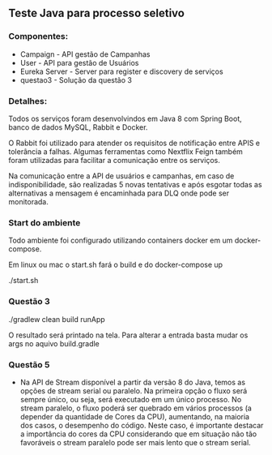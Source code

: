 ## Teste Java para processo seletivo

### Componentes:

* Campaign - API gestão de Campanhas
* User - API para gestão de Usuários
* Eureka Server - Server para register e discovery de serviços
* questao3 - Solução da questão 3

### Detalhes:

Todos os serviços foram desenvolvindos em Java 8 com Spring Boot, banco de dados MySQL, Rabbit e Docker.

O Rabbit foi utilizado para atender os requisitos de notificação entre APIS e tolerância a falhas. Algumas ferramentas como Nextflix Feign também foram utilizadas para facilitar a comunicação entre os serviços.

Na comunicação entre a API de usuários e campanhas, em caso de indisponibilidade, são realizadas 5 novas tentativas e após esgotar todas as alternativas a mensagem é encaminhada para DLQ onde pode ser monitorada.

### Start do ambiente

Todo ambiente foi configurado utilizando containers docker em um docker-compose.

Em linux ou mac o start.sh fará o build e do docker-compose up

./start.sh

### Questão 3

./gradlew clean build runApp

O resultado será printado na tela. Para alterar a entrada basta mudar os args no aquivo build.gradle

### Questão 5

* Na API de Stream disponível a partir da versão 8 do Java, temos as opções de stream serial ou paralelo. Na primeira opção o fluxo será sempre único, ou seja, será executado em um único processo. No stream paralelo, o fluxo poderá ser quebrado em vários processos (a depender da quantidade de Cores da CPU), aumentando, na maioria dos casos, o desempenho do código. Neste caso, é importante destacar a importância do cores da CPU considerando que em situação não tão favoráveis o stream paralelo pode ser mais lento que o stream serial. 
